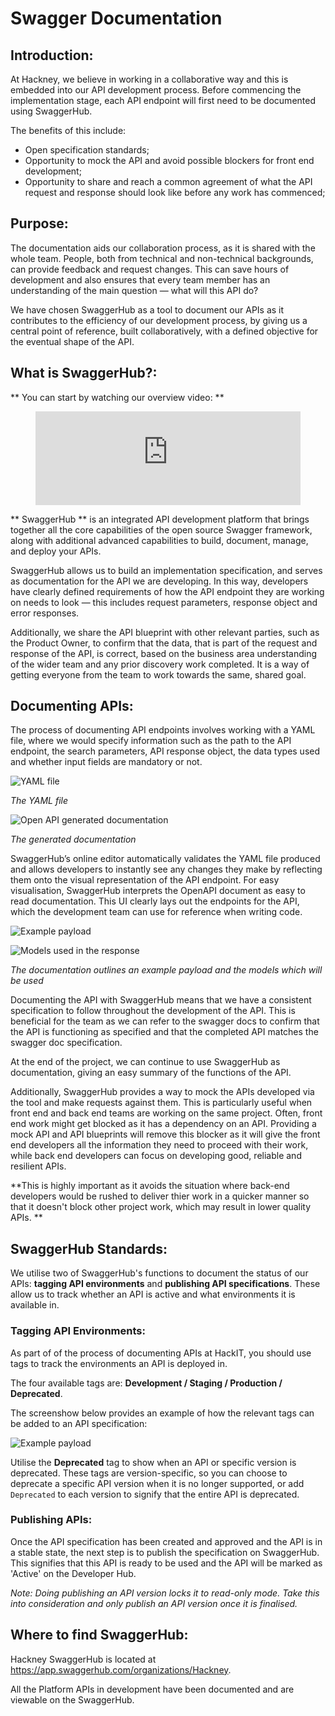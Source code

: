 # Swagger Documentation

## Introduction:

At Hackney, we believe in working in a collaborative way and this is embedded into our API development process. Before commencing the implementation stage, each API endpoint will first need to be documented using SwaggerHub.

The benefits of this include:
- Open specification standards;
- Opportunity to mock the API and avoid possible blockers for front end development;
- Opportunity to share and reach a common agreement of what the API request and response should look like before any work has commenced;
## Purpose:

The documentation aids our collaboration process, as it is shared with the whole team. People, both from technical and non-technical backgrounds, can provide feedback and request changes. This can save hours of development and also ensures that every team member has an understanding of the main question — what will this API do?

We have chosen SwaggerHub as a tool to document our APIs as it contributes to the efficiency of our development process, by giving us a central point of reference, built collaboratively, with a defined objective for the eventual shape of the API.

## What is SwaggerHub?:

** You can start by watching our overview video: **

<figure class="video-container">
  <iframe width="100%" src="https://www.youtube.com/embed/QYQNgeDuqok" title="YouTube video player" frameborder="0" allow="accelerometer; autoplay; clipboard-write; encrypted-media; gyroscope; picture-in-picture" allowfullscreen></iframe>
</figure>

** SwaggerHub ** is an integrated API development platform that brings together all the core capabilities of the open source Swagger framework, along with additional advanced capabilities to build, document, manage, and deploy your APIs.

SwaggerHub allows us to build an implementation specification, and serves as documentation for the API we are developing. In this way, developers have clearly defined requirements of how the API endpoint they are working on needs to look — this includes request parameters, response object and error responses.

Additionally, we share the API blueprint with other relevant parties, such as the Product Owner, to confirm that the data, that is part of the request and response of the API, is correct, based on the business area understanding of the wider team and any prior discovery work completed. It is a way of getting everyone from the team to work towards the same, shared goal.

## Documenting APIs:

The process of documenting API endpoints involves working with a YAML file, where we would specify information such as the path to the API endpoint, the search parameters, API response object, the data types used and whether input fields are mandatory or not.


![YAML file](../../doc-images/swagger_yaml.png)

_The YAML file_

![Open API generated documentation](../../doc-images/swagger_generated_spec.png)

_The generated documentation_

SwaggerHub’s online editor automatically validates the YAML file produced and allows developers to instantly see any changes they make by reflecting them onto the visual representation of the API endpoint. For easy visualisation, SwaggerHub interprets the OpenAPI document as easy to read documentation. This UI clearly lays out the endpoints for the API, which the development team can use for reference when writing code.

![Example payload](../../doc-images/swagger_example_payload.png)

![Models used in the response](../../doc-images/swagger_models.png)

_The documentation outlines an example payload and the models which will be used_

Documenting the API with SwaggerHub means that we have a consistent specification to follow throughout the development of the API. This is beneficial for the team as we can refer to the swagger docs to confirm that the API is functioning as specified and that the completed API matches the swagger doc specification.

At the end of the project, we can continue to use SwaggerHub as documentation, giving an easy summary of the functions of the API.

Additionally, SwaggerHub provides a way to mock the APIs developed via the tool and make requests against them. This is particularly useful when front end and back end teams are working on the same project. Often, front end work might get blocked as it has a dependency on an API.
Providing a mock API and API blueprints will remove this blocker as it will give the front end developers all the information they need to proceed with their work, while back end developers can focus on developing good, reliable and resilient APIs.

**This is highly important as it avoids the situation where back-end developers would be rushed to deliver thier work in a quicker manner so that it doesn't block other project work, which may result in lower quality APIs. **

## SwaggerHub Standards:

We utilise two of SwaggerHub's functions to document the status of our APIs: **tagging API environments** and **publishing API specifications**. These allow us to track whether an API is active and what environments it is available in.

### Tagging API Environments:

As part of of the process of documenting APIs at HackIT, you should use tags to track the environments an API is deployed in.

The four available tags are: **Development / Staging / Production / Deprecated**.

The screenshow below provides an example of how the relevant tags can be added to an API specification:

![Example payload](../../doc-images/swaggerhub_tags.png)

Utilise the **Deprecated** tag to show when an API or specific version is deprecated. These tags are version-specific, so you can choose to deprecate a specific API version when it is no longer supported, or add `Deprecated` to each version to signify that the entire API is deprecated.

### Publishing APIs:

Once the API specification has been created and approved and the API is in a stable state, the next step is to publish the specification on SwaggerHub. This signifies that this API is ready to be used and the API will be marked as 'Active' on the Developer Hub.

*Note: Doing publishing an API version locks it to read-only mode. Take this into consideration and only publish an API version once it is finalised.*

## Where to find SwaggerHub:

Hackney SwaggerHub is located at https://app.swaggerhub.com/organizations/Hackney.

All the Platform APIs in development have been documented and are viewable on the SwaggerHub.

